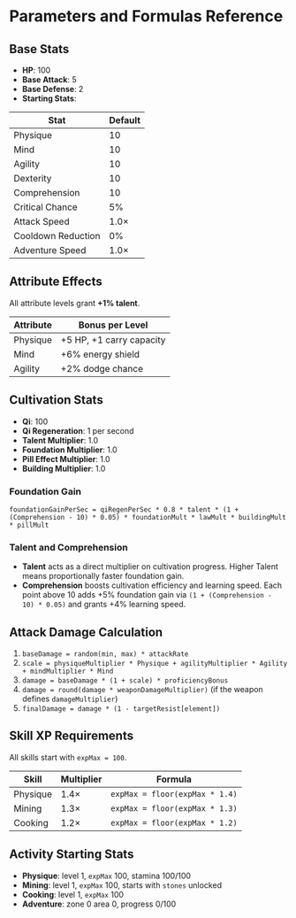 # Parameters and Formulas Reference

## Base Stats
- **HP**: 100
- **Base Attack**: 5
- **Base Defense**: 2
- **Starting Stats**:

| Stat | Default |
| ---- | ------- |
| Physique | 10 |
| Mind | 10 |
| Agility | 10 |
| Dexterity | 10 |
| Comprehension | 10 |
| Critical Chance | 5% |
| Attack Speed | 1.0× |
| Cooldown Reduction | 0% |
| Adventure Speed | 1.0× |

## Attribute Effects
All attribute levels grant **+1% talent**.

| Attribute | Bonus per Level |
| --- | --- |
| Physique | +5 HP, +1 carry capacity |
| Mind | +6% energy shield |
| Agility | +2% dodge chance |

## Cultivation Stats
- **Qi**: 100
- **Qi Regeneration**: 1 per second
- **Talent Multiplier**: 1.0
- **Foundation Multiplier**: 1.0
- **Pill Effect Multiplier**: 1.0
- **Building Multiplier**: 1.0

### Foundation Gain
`foundationGainPerSec = qiRegenPerSec * 0.8 * talent * (1 + (Comprehension - 10) * 0.05) * foundationMult * lawMult * buildingMult * pillMult`

### Talent and Comprehension
- **Talent** acts as a direct multiplier on cultivation progress. Higher Talent means proportionally faster foundation gain.
- **Comprehension** boosts cultivation efficiency and learning speed. Each point above 10 adds +5% foundation gain via `(1 + (Comprehension - 10) * 0.05)` and grants +4% learning speed.

## Attack Damage Calculation
1. `baseDamage = random(min, max) * attackRate`
2. `scale = physiqueMultiplier * Physique + agilityMultiplier * Agility + mindMultiplier * Mind`
3. `damage = baseDamage * (1 + scale) * proficiencyBonus`
4. `damage = round(damage * weaponDamageMultiplier)` (if the weapon defines `damageMultiplier`)
5. `finalDamage = damage * (1 - targetResist[element])`

## Skill XP Requirements
All skills start with `expMax = 100`.

| Skill | Multiplier | Formula |
| ----- | ---------- | ------- |
| Physique | 1.4× | `expMax = floor(expMax * 1.4)` |
| Mining | 1.3× | `expMax = floor(expMax * 1.3)` |
| Cooking | 1.2× | `expMax = floor(expMax * 1.2)` |

## Activity Starting Stats

- **Physique**: level 1, `expMax` 100, stamina 100/100
- **Mining**: level 1, `expMax` 100, starts with `stones` unlocked
- **Cooking**: level 1, `expMax` 100
- **Adventure**: zone 0 area 0, progress 0/100
